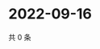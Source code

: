 # 2022-09-16

共 0 条

<!-- BEGIN WEIBO -->
<!-- 最后更新时间 Fri Sep 16 2022 11:40:18 GMT+0800 (China Standard Time) -->

<!-- END WEIBO -->
